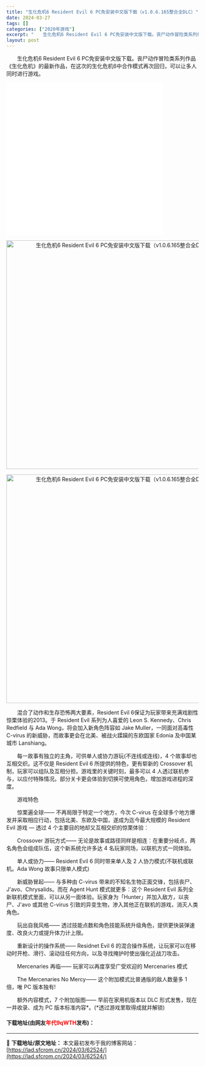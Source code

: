 ```yaml
---
title: "生化危机6 Resident Evil 6 PC免安装中文版下载（v1.0.6.165整合全DLC）"
date: 2024-03-27
tags: []
categories: ["2020年游戏"]
excerpt: "　　生化危机6 Resident Evil 6 PC免安装中文版下载。丧尸动作冒险类系列作品《生化危机》的最新作品，在这次的生化危机6中合作模式再次回归，可以让多人同时进行游戏。 　　混合了动作和生存恐怖两大要素，Resident Evil 6保证为玩家带来充满戏剧性惊栗体验的2013。于 Resi&hellip;"
layout: post
---
```


 <p>　　生化危机6 Resident Evil 6 PC免安装中文版下载。丧尸动作冒险类系列作品《生化危机》的最新作品，在这次的生化危机6中合作模式再次回归，可以让多人同时进行游戏。</p> <p><iframe align="middle" allowfullscreen="true" border="0" frameborder="0" framespacing="0" height="400" scrolling="no" src="//player.bilibili.com/player.html?aid=202309&amp;bvid=BV1tx411w77s&amp;cid=329014&amp;page=1" width="410"></iframe></p> <p align="center"><img align="" border="0" src="https://www.2023game.com/d/file/p/2021/01-21/edf34c538531b4047667f69fec9a29d1.jpg" width="600" alt="生化危机6 Resident Evil 6 PC免安装中文版下载（v1.0.6.165整合全DLC）" /></p> <p align="center"><img align="" border="0" src="https://www.2023game.com/d/file/p/2021/01-21/57d9a9a675e18ab611447b092c39f0c9.jpg" width="600" alt="生化危机6 Resident Evil 6 PC免安装中文版下载（v1.0.6.165整合全DLC）" /></p> <p>　　混合了动作和生存恐怖两大要素，Resident Evil 6保证为玩家带来充满戏剧性惊栗体验的2013。于 Resident Evil 系列为人喜爱的 Leon S. Kennedy、Chris Redfield 与 Ada Wong，将会加入新角色阵容如 Jake Muller，一同面对高毒性 C-virus 的新威胁，而故事更会在北美、被战火蹂躏的东欧国家 Edonia 及中国某城市 Lanshiang。</p> <p>　　每一故事有独立的主角，可供单人或协力游玩(不连线或连线)，4 个故事却也互相交织。这不仅是 Resident Evil 6 所提供的特色，更有崭新的 Crossover 机制，玩家可以组队及互相分担。游戏里的关键时刻，最多可以 4 人透过联机参与，以应付特殊情况。部分关卡更会体验到切换可使用角色，增加游戏进程的深度。</p> <p>　　游戏特色</p> <p>　　惊栗遍全球&mdash;&mdash; 不再局限于特定一个地方，今次 C-virus 在全球多个地方爆发并采取相应行动，包括北美、东欧及中国，遂成为迄今最大规模的 Resident Evil 游戏 &mdash; 透过 4 个主要目的地却又互相交织的惊栗体验︰</p> <p>　　Crossover 游玩方式&mdash;&mdash; 无论是故事或路径同样是相连︰在重要分岐点，两名角色会组成队伍，这个新系统允许多达 4 名玩家同场，以联机方式一同体验。</p> <p>　　单人或协力&mdash;&mdash; Resident Evil 6 同时带来单人及 2 人协力模式(不联机或联机。Ada Wong 故事只限单人模式)</p> <p>　　新威胁冒起&mdash;&mdash; 与多种由 C-virus 带来的不知名生物正面交锋，包括丧尸、J&#39;avo、Chrysalids。而在 Agent Hunt 模式就更多︰这个 Resident Evil 系列全新联机模式里面，可以从另一面体验。玩家身为「Hunter」并加入敌方，以丧尸、J&#39;avo 或其他 C-virus 引致的异变生物，渗入其他正在联机的游戏，消灭人类角色。</p> <p>　　玩出自我风格&mdash;&mdash; 透过技能点数和角色技能系统升级角色，提供更快装弹速度、改良火力或提升体力计上限。</p> <p>　　重新设计的操作系统&mdash;&mdash; Residnet Evil 6 的混合操作系统，让玩家可以在移动时开枪、滑行、滚动往任何方向，以及寻找掩护时使出强化近战刀攻击。</p> <p>　　Mercenaries 再临&mdash;&mdash; 玩家可以再度享受广受欢迎的 Mercenaries 模式</p> <p>　　The Mercenaries No Mercy&mdash;&mdash; 这个附加模式比普通版的敌人数量多 1 倍，唯 PC 版本独有!</p> <p>　　额外内容模式，7 个附加版图&mdash;&mdash; 早前在家用机版本以 DLC 形式发售，现在一并收录、成为 PC 版本标准内容*。(*透过游戏里取得成就并解锁)</p> <p><h4>下载地址(由网友<font color="red">年代9qWTH</font>发布)：</h4></p> 

---
📖 **下载地址/原文地址：** 本文最初发布于我的博客网站：[https://lad.sfcrom.cn/2024/03/62524/](https://lad.sfcrom.cn/2024/03/62524/)
